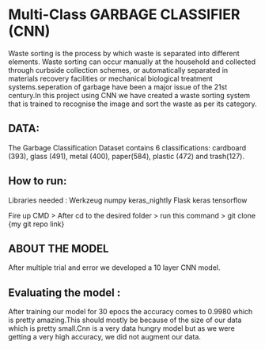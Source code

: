 # Multi-Class GARBAGE CLASSIFIER (CNN)

Waste sorting is the process by which waste is separated into different elements. Waste sorting can occur manually at the household and collected through curbside collection schemes, or automatically separated in materials recovery facilities or mechanical biological treatment systems.seperation of garbage have been a major issue of the 21st century.In this project using CNN we have created a waste sorting system that is trained to recognise the image and sort the waste as per its category.

## DATA:
The Garbage Classification Dataset contains 6 classifications: cardboard (393), glass (491), metal (400), paper(584), plastic (472) and trash(127).

## How to run:
Libraries needed :
Werkzeug
numpy
keras_nightly
Flask
keras
tensorflow

Fire up CMD > After cd to the desired folder > run this command > git clone {my git repo link} 

## ABOUT THE MODEL
After multiple trial and error we developed a 10 layer CNN model.

## Evaluating the model :
After training our model for 30 epocs the accuracy comes to 0.9980 which is pretty amazing.This should mostly be because of the size of our data which is pretty small.Cnn is a very data hungry model but as we were getting a very high accuracy, we did not augment our data.

